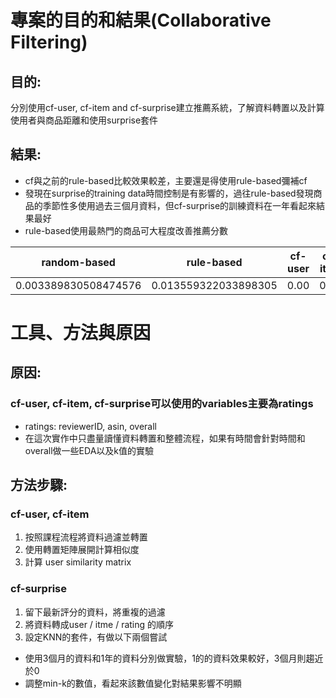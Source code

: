 # 專案的目的和結果(Collaborative Filtering) 
## 目的: 
分別使用cf-user, cf-item and cf-surprise建立推薦系統，了解資料轉置以及計算使用者與商品距離和使用surprise套件
## 結果: 
* cf與之前的rule-based比較效果較差，主要還是得使用rule-based彌補cf
* 發現在surprise的training data時間控制是有影響的，過往rule-based發現商品的季節性多使用過去三個月資料，但cf-surprise的訓練資料在一年看起來結果最好
* rule-based使用最熱門的商品可大程度改善推薦分數

| random-based  | rule-based | cf-user | cf-item | cf-surprise |
| ------------- | ------------- | ------------- | ------------- | ------------- |
| 0.003389830508474576  | 0.013559322033898305  | 0.00  | 0.00  | 0.001694915254237288  |

# 工具、方法與原因
## 原因:
### cf-user, cf-item, cf-surprise可以使用的variables主要為ratings
* ratings: reviewerID, asin, overall
* 在這次實作中只盡量讀懂資料轉置和整體流程，如果有時間會針對時間和overall做一些EDA以及k值的實驗

## 方法步驟:
### cf-user, cf-item
1. 按照課程流程將資料過濾並轉置
2. 使用轉置矩陣展開計算相似度
3. 計算 user similarity matrix
### cf-surprise
1. 留下最新評分的資料，將重複的過濾
2. 將資料轉成user / itme / rating 的順序
3. 設定KNN的套件，有做以下兩個嘗試
* 使用3個月的資料和1年的資料分別做實驗，1的的資料效果較好，3個月則趨近於0
* 調整min-k的數值，看起來該數值變化對結果影響不明顯
